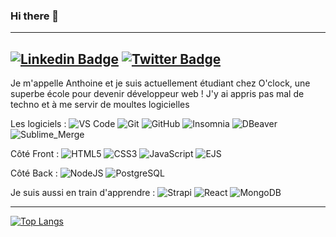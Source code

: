 ### Hi there 👋

---

[![Linkedin Badge](https://img.shields.io/badge/-AnthoineSG-blue?style=flat&logo=Linkedin&logoColor=white)](https://www.linkedin.com/in/anthoine-saint-germain-465248221/) [![Twitter Badge](https://img.shields.io/badge/-Sekito-blue?style=flat&logo=Twitter&logoColor=white)](https://twitter.com/Sekito_93)
----

Je m'appelle Anthoine et je suis actuellement étudiant chez O'clock, une superbe école pour devenir développeur web !
J'y ai appris pas mal de techno et à me servir de  moultes logicielles

Les logiciels : ![VS Code](https://img.shields.io/badge/-VS%20Code-007ACC?style=plastic&logo=visual-studio-code) ![Git](https://img.shields.io/badge/-Git-black?style=plastic&logo=git) ![GitHub](https://img.shields.io/badge/-GitHub-181717?style=plastic&logo=github) ![Insomnia](https://img.shields.io/badge/-Insomnia-white?style=plastic&logo=insomnia&logoColor=purple) ![DBeaver](https://img.shields.io/badge/-DBeaver-orange?style=plastic) ![Sublime_Merge](https://img.shields.io/badge/-Sublime_Merge-gray?style=plastic)

Côté Front : ![HTML5](https://img.shields.io/badge/-HTML5-E34F26?style=plastic&logo=html5&logoColor=white) ![CSS3](https://img.shields.io/badge/-CSS3-blue?style=plastic&logo=css3) ![JavaScript](https://img.shields.io/badge/-JavaScript-black?style=plastic&logo=javascript) ![EJS](https://img.shields.io/badge/-EJS-brown?style=plastic)

Côté Back : ![NodeJS](https://img.shields.io/badge/-NodeJS-8fcfd9?style=plastic&logo=node.js) ![PostgreSQL](https://img.shields.io/badge/-PostgreSQL-205090?style=plastic&logo=postgresql)

Je suis aussi en train d'apprendre :
![Strapi](https://img.shields.io/badge/-Strapi-ff00ff?style=plastic&logo=strapi) ![React](https://img.shields.io/badge/-React-3b2e5a?style=plastic&logo=react) ![MongoDB](https://img.shields.io/badge/-MongoDB-black?style=plastic&logo=mongodb)

---

[![Top Langs](https://github-readme-stats.vercel.app/api/top-langs/?username=AnthoineSG&layout=compact&theme=dark)](https://github.com/anuraghazra/github-readme-stats)

<!--
**AnthoineSG/AnthoineSG** is a ✨ _special_ ✨ repository because its `README.md` (this file) appears on your GitHub profile.

Here are some ideas to get you started:

- 🔭 I’m currently working on ...
- 🌱 I’m currently learning ...
- 👯 I’m looking to collaborate on ...
- 🤔 I’m looking for help with ...
- 💬 Ask me about ...
- 📫 How to reach me: ...
- 😄 Pronouns: ...
- ⚡ Fun fact: ...
-->

